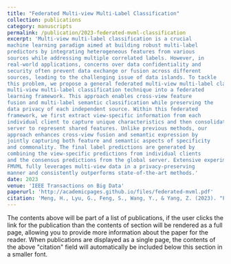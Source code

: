 ```yaml
---
title: "Federated Multi-view Multi-Label Classification"
collection: publications
category: manuscripts
permalink: /publication/2023-federated-mvml-classification
excerpt: 'Multi-view multi-label classification is a crucial
machine learning paradigm aimed at building robust multi-label
predictors by integrating heterogeneous features from various
sources while addressing multiple correlated labels. However, in
real-world applications, concerns over data confidentiality and
security often prevent data exchange or fusion across different
sources, leading to the challenging issue of data islands. To tackle
this problem, we propose a general federated multi-view multi-label classification method, FMVML, which integrates a novel
multi-view multi-label classification technique into a federated
learning framework. This approach enables cross-view feature
fusion and multi-label semantic classification while preserving the
data privacy of each independent source. Within this federated
framework, we first extract view-specific information from each
individual client to capture unique characteristics and then consolidate consensus information from different views on the global
server to represent shared features. Unlike previous methods, our
approach enhances cross-view fusion and semantic expression by
jointly capturing both feature and semantic aspects of specificity
and commonality. The final label predictions are generated by
combining the view-specific predictions from individual clients
and the consensus predictions from the global server. Extensive experiments across various applications demonstrate that
FMVML fully leverages multi-view data in a privacy-preserving
manner and consistently outperforms state-of-the-art methods.'
date: 2023
venue: 'IEEE Transactions on Big Data'
paperurl: 'http://academicpages.github.io/files/federated-mvml.pdf'
citation: 'Meng, H., Lyu, G., Feng, S., Wang, Y., & Yang, Z. (2023). "Federated Multi-view Multi-Label Classification." <i>IEEE Transactions on Big Data</i> (major revision).'
---
```


The contents above will be part of a list of publications, 
if the user clicks the link for the publication than the contents of section will be rendered as a full page, 
allowing you to provide more information about the paper for the reader. When publications are displayed as a single page, 
the contents of the above "citation" field will automatically be included below this section in a smaller font.
